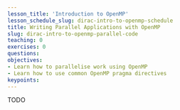 ```yaml
---
lesson_title: 'Introduction to OpenMP'
lesson_schedule_slug: dirac-intro-to-openmp-schedule
title: Writing Parallel Applications with OpenMP
slug: dirac-intro-to-openmp-parallel-code
teaching: 0
exercises: 0
questions:
objectives:
- Learn how to parallelise work using OpenMP
- Learn how to use common OpenMP pragma directives
keypoints:
---
```


TODO
